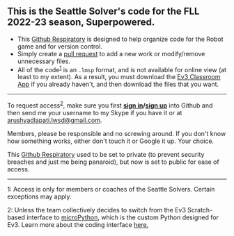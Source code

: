 ## **This is the Seattle Solver's code for the FLL 2022-23 season, Superpowered.**
- This [Github Respiratory]('https://docs.github.com/en/repositories/creating-and-managing-repositories/about-repositories') is designed to help organize code for the Robot game and for version control.
- Simply create a [pull request]('https://docs.github.com/en/pull-requests/collaborating-with-pull-requests/proposing-changes-to-your-work-with-pull-requests/about-pull-requests') to add a new work or modify/remove unnecessary files.
- All of the code<sup>[1](#footnote1)</sup> is an ```.lmsp``` format, and is not available for online view (at least to my extent). As a result, you must download the  [Ev3 Classroom App](https://education.lego.com/en-us/downloads/mindstorms-ev3/software) if you already haven't, and then download the files that you want.
---
To request access<sup>[2](#footnote2)</sup>, make sure you first **[sign in](https://github.com/login)/[sign up](https://github.com/signup?ref_cta=Sign+up&ref_loc=header+logged+out&ref_page=%2F&source=header-home)** into Github and then send me your username to my Skype if you have it or at arushyadlapati.lwsd@gmail.com.

Members, please be responsible and no screwing around. If you don't know how something works, either don't touch it or Google it up. Your choice.

This [Github Respiratory]('https://docs.github.com/en/repositories/creating-and-managing-repositories/about-repositories') used to be set to private (to prevent security breaches and just me being panaroid), but now is set to public for ease of access.

---
<a name="footnote1">1</a>: Access is only for members or coaches of the Seattle Solvers. Certain exceptions may apply. 

<a name="footnote2">2</a>: Unless the team collectively decides to switch from the Ev3 Scratch-based interface to [microPython](https://pybricks.com/ev3-micropython/), which is the custom Python designed for Ev3.
Learn more about the coding interface [here.]('https://education.lego.com/en-us/product-resources/mindstorms-ev3/teacher-resources/python-for-ev3')

